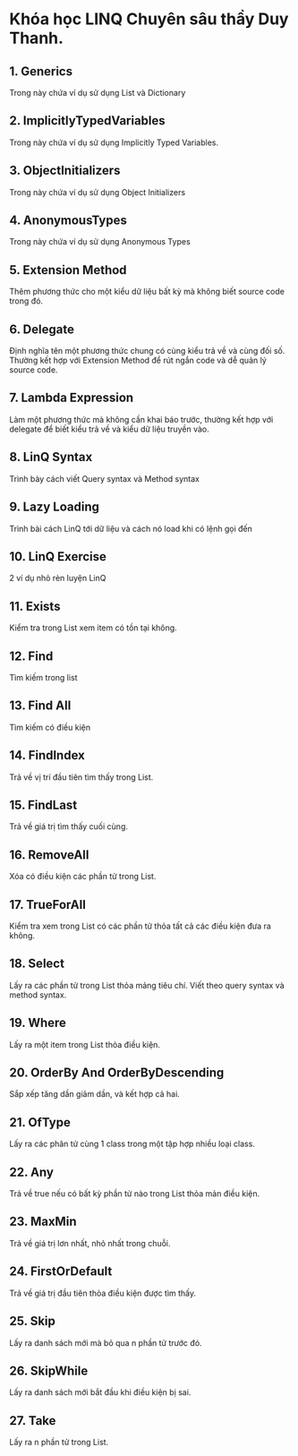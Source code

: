 # Khóa học LINQ Chuyên sâu thầy Duy Thanh.
## 1. Generics

Trong này chứa ví dụ sử dụng List và Dictionary

## 2. ImplicitlyTypedVariables

Trong này chứa ví dụ sử dụng Implicitly Typed Variables.

## 3. ObjectInitializers

Trong này chứa ví dụ sử dụng Object Initializers

## 4. AnonymousTypes

Trong này chứa ví dụ sử dụng Anonymous Types

## 5. Extension Method

Thêm phương thức cho một kiểu dữ liệu bất kỳ mà không biết source code trong đó.

## 6. Delegate

Định nghĩa tên một phương thức chung có cùng kiểu trả về và cùng đối số. Thường kết hợp với Extension Method để rút ngắn code và dễ quản lý source code.

## 7. Lambda Expression

Làm một phương thức mà không cần khai báo trước, thường kết hợp với delegate để biết kiểu trả về và kiểu dữ liệu truyền vào.

## 8. LinQ Syntax

Trình bày cách viết Query syntax và Method syntax

## 9. Lazy Loading

Trình bài cách LinQ tới dữ liệu và cách nó load khi có lệnh gọi đến

## 10. LinQ Exercise

2 ví dụ nhỏ rèn luyện LinQ

## 11. Exists

Kiểm tra trong List xem item có tồn tại không.

## 12. Find

Tìm kiếm trong list

## 13. Find All

Tìm kiếm có điều kiện

## 14. FindIndex

Trả về vị trí đầu tiên tìm thấy trong List.

## 15. FindLast

Trả về giá trị tìm thấy cuối cùng.

## 16. RemoveAll

Xóa có điều kiện các phần tử trong List.

## 17. TrueForAll

Kiểm tra xem trong List có các phần tử thỏa tất cả các điều kiện đưa ra không.

## 18. Select

Lấy ra các phần tử trong List thỏa mảng tiêu chí. Viết theo query syntax và method syntax.

## 19. Where

Lấy ra một item trong List thỏa điều kiện.

## 20. OrderBy And OrderByDescending

Sắp xếp tăng dần giảm dần, và kết hợp cả hai.

## 21. OfType

Lấy ra các phân tử cùng 1 class trong một tập hợp nhiều loại class.

## 22. Any
Trả về true nếu có bất kỳ phần tử nào trong List thỏa mản điều kiện.
## 23. MaxMin
Trả về giá trị lơn nhất, nhỏ nhất trong chuỗi.
## 24. FirstOrDefault

Trả về giá trị đầu tiên thỏa điều kiện được tìm thấy.
## 25. Skip
Lấy ra danh sách mới mà bỏ qua n phần tử trước đó.
## 26. SkipWhile
Lấy ra danh sách mới bắt đầu khi điều kiện bị sai.
## 27. Take
Lấy ra n phần tử trong List.
